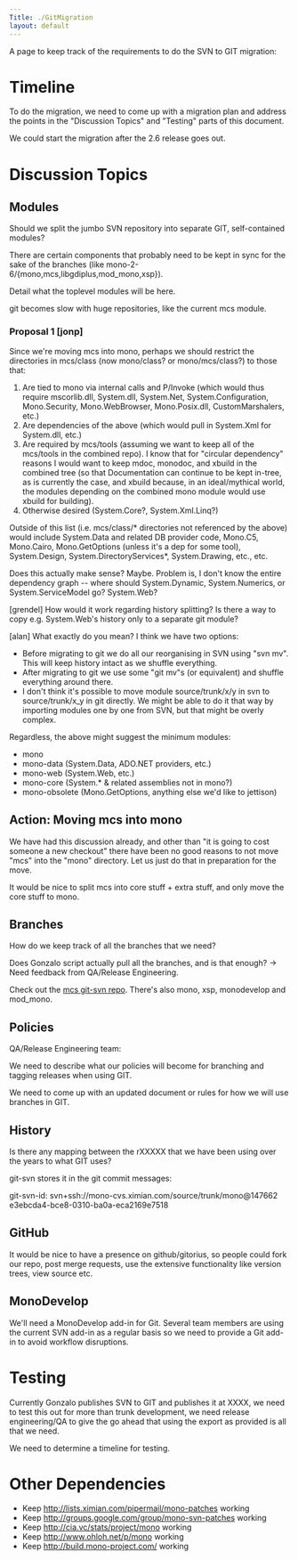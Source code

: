 ```yaml
---
Title: ./GitMigration
layout: default
---
```


A page to keep track of the requirements to do the SVN to GIT migration:

Timeline
========

To do the migration, we need to come up with a migration plan and
address the points in the "Discussion Topics" and "Testing" parts of
this document.

We could start the migration after the 2.6 release goes out.

Discussion Topics
=================

Modules
-------

Should we split the jumbo SVN repository into separate GIT,
self-contained modules?

There are certain components that probably need to be kept in sync for
the sake of the branches (like
mono-2-6/{mono,mcs,libgdiplus,mod\_mono,xsp}).

Detail what the toplevel modules will be here.

git becomes slow with huge repositories, like the current mcs module.

### Proposal 1 [jonp]

Since we're moving mcs into mono, perhaps we should restrict the
directories in mcs/class (now mono/class? or mono/mcs/class?) to those
that:

1.  Are tied to mono via internal calls and P/Invoke (which would thus
    require mscorlib.dll, System.dll, System.Net, System.Configuration,
    Mono.Security, Mono.WebBrowser, Mono.Posix.dll, CustomMarshalers,
    etc.)
2.  Are dependencies of the above (which would pull in System.Xml for
    System.dll, etc.)
3.  Are required by mcs/tools (assuming we want to keep all of the
    mcs/tools in the combined repo). I know that for "circular
    dependency" reasons I would want to keep mdoc, monodoc, and xbuild
    in the combined tree (so that Documentation can continue to be kept
    in-tree, as is currently the case, and xbuild because, in an
    ideal/mythical world, the modules depending on the combined mono
    module would use xbuild for building).
4.  Otherwise desired (System.Core?, System.Xml.Linq?)

Outside of this list (i.e. mcs/class/\* directories not referenced by
the above) would include System.Data and related DB provider code,
Mono.C5, Mono.Cairo, Mono.GetOptions (unless it's a dep for some tool),
System.Design, System.DirectoryServices\*, System.Drawing, etc., etc.

Does this actually make sense? Maybe. Problem is, I don't know the
entire dependency graph -- where should System.Dynamic, System.Numerics,
or System.ServiceModel go? System.Web?

[grendel] How would it work regarding history splitting? Is there a way
to copy e.g. System.Web's history only to a separate git module?

[alan] What exactly do you mean? I think we have two options:

-   Before migrating to git we do all our reorganising in SVN using "svn
    mv". This will keep history intact as we shuffle everything.
-   After migrating to git we use some "git mv"s (or equivalent) and
    shuffle everything around there.
-   I don't think it's possible to move module source/trunk/x/y in svn
    to source/trunk/x\_y in git directly. We might be able to do it that
    way by importing modules one by one from SVN, but that might be
    overly complex.

Regardless, the above might suggest the minimum modules:

-   mono
-   mono-data (System.Data, ADO.NET providers, etc.)
-   mono-web (System.Web, etc.)
-   mono-core (System.\* & related assemblies not in mono?)
-   mono-obsolete (Mono.GetOptions, anything else we'd like to jettison)

Action: Moving mcs into mono
----------------------------

We have had this discussion already, and other than "it is going to cost
someone a new checkout" there have been no good reasons to not move
"mcs" into the "mono" directory. Let us just do that in preparation for
the move.

It would be nice to split mcs into core stuff + extra stuff, and only
move the core stuff to mono.

Branches
--------

How do we keep track of all the branches that we need?

Does Gonzalo script actually pull all the branches, and is that enough?
-\> Need feedback from QA/Release Engineering.

Check out the [mcs git-svn repo](http://repo.or.cz/w/mcs.git). There's
also mono, xsp, monodevelop and mod\_mono.

Policies
--------

QA/Release Engineering team:

We need to describe what our policies will become for branching and
tagging releases when using GIT.

We need to come up with an updated document or rules for how we will use
branches in GIT.

History
-------

Is there any mapping between the rXXXXX that we have been using over the
years to what GIT uses?

git-svn stores it in the git commit messages:

git-svn-id: svn+ssh://mono-cvs.ximian.com/source/trunk/mono@147662
e3ebcda4-bce8-0310-ba0a-eca2169e7518

GitHub
------

It would be nice to have a presence on github/gitorius, so people could
fork our repo, post merge requests, use the extensive functionality like
version trees, view source etc.

MonoDevelop
-----------

We'll need a MonoDevelop add-in for Git. Several team members are using
the current SVN add-in as a regular basis so we need to provide a Git
add-in to avoid workflow disruptions.

Testing
=======

Currently Gonzalo publishes SVN to GIT and publishes it at XXXX, we need
to test this out for more than trunk development, we need release
engineering/QA to give the go ahead that using the export as provided is
all that we need.

We need to determine a timeline for testing.

Other Dependencies
==================

-   Keep <http://lists.ximian.com/pipermail/mono-patches> working
-   Keep <http://groups.google.com/group/mono-svn-patches> working
-   Keep <http://cia.vc/stats/project/mono> working
-   Keep <http://www.ohloh.net/p/mono> working
-   Keep <http://build.mono-project.com/> working
